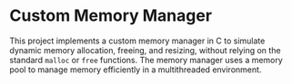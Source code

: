 # Custom Memory Manager

This project implements a custom memory manager in C to simulate dynamic memory allocation, freeing, and resizing, without relying on the standard `malloc` or `free` functions. The memory manager uses a memory pool to manage memory efficiently in a multithreaded environment.
